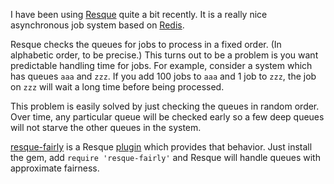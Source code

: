 I have been using [Resque][] quite a bit recently.  It is a really
nice asynchronous job system based on [Redis][].  

Resque checks the queues for jobs to process in a fixed order. (In
alphabetic order, to be precise.)  This turns out to be a problem is
you want predictable handling time for jobs.  For example, consider a
system which has queues `aaa` and `zzz`.  If you add 100 jobs to `aaa`
and 1 job to `zzz`, the job on `zzz` will wait a long time before
being processed.

This problem is easily solved by just checking the queues in random
order.  Over time, any particular queue will be checked early so a few
deep queues will not starve the other queues in the system.

[resque-fairly][] is a Resque [plugin][resque-plugins] which provides
that behavior.  Just install the gem, add `require 'resque-fairly'`
and Resque will handle queues with approximate fairness.

[resque-fairly]: http://github.com/pezra/resque-fairly
[resque]: http://github.com/defunkt/resque
[redis]: http://code.google.com/p/redis/
[resque-plugins]: http://wiki.github.com/defunkt/resque/plugins
